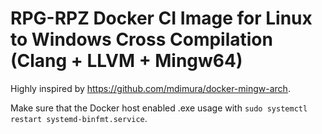 # RPG-RPZ Docker CI Image for Linux to Windows Cross Compilation (Clang + LLVM + Mingw64)
Highly inspired by https://github.com/mdimura/docker-mingw-arch.

Make sure that the Docker host enabled .exe usage with `sudo systemctl restart systemd-binfmt.service`.
